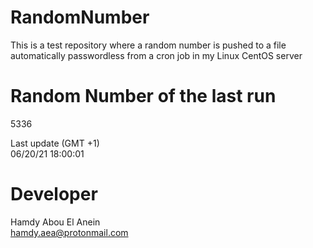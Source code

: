 # RandomNumber    
This is a test repository where a random number is pushed to a file automatically passwordless from a cron job in my Linux CentOS server    
# Random Number of the last run   
5336
      
Last update (GMT +1)    
06/20/21 18:00:01
# Developer    
Hamdy Abou El Anein   
hamdy.aea@protonmail.com
